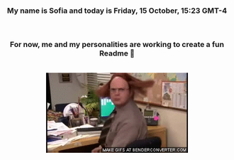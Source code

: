 


<div align="center">
<h3 >My name is Sofia and today is Friday, 15 October, 15:23 GMT-4</h3><br>
<h3 >For now, me and my personalities are working to create a fun Readme 👋
</h3><br>
<img src='img/dwight.gif' alt='working...'/>
</div>
